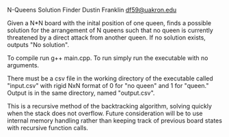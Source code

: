N-Queens Solution Finder
Dustin Franklin
df59@uakron.edu

Given a N*N board with the inital position of one queen, finds a possible solution for the arrangement of N queens
such that no queen is currently threatened by a direct attack from another queen. If no solution exists, outputs
"No solution".

To compile run g++ main.cpp.
To run simply run the executable with no arguments.

There must be a csv file in the working directory of the executable called "input.csv" with rigid NxN format of 0 for "no queen" and 1 for "queen." Output is
in the same directory, named "output.csv".

This is a recursive method of the backtracking algorithm, solving quickly when the stack does not overflow. 
Future consideration will be to use internal memory handling rather than keeping track of previous board states
with recursive function calls.
